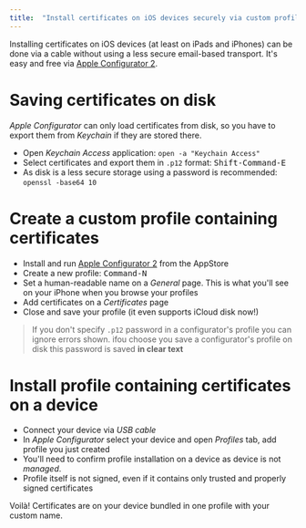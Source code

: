 ```yaml
---
title:  "Install certificates on iOS devices securely via custom profile"
---
```


Installing certificates on iOS devices (at least on iPads and iPhones) can be done via a cable without using a less secure email-based transport. It's easy and free via [Apple Configurator 2](https://itunes.apple.com/us/app/apple-configurator-2/id1037126344).

<!--more-->

# Saving certificates on disk

*Apple Configurator* can only load certificates from disk, so you have to export them from *Keychain* if they are stored there.

  - Open *Keychain Access* application: `open -a "Keychain Access"`
  - Select certificates and export them in `.p12` format: <kbd>Shift-Command-E</kbd>
  - As disk is a less secure storage using a password is recommended: `openssl -base64 10`

# Create a custom profile containing certificates

  - Install and run [Apple Configurator 2](https://itunes.apple.com/us/app/apple-configurator-2/id1037126344) from the AppStore
  - Create a new profile: <kbd>Command-N</kbd>
  - Set a human-readable name on a *General* page. This is what you'll see on your iPhone when you browse your profiles
  - Add certificates on a *Certificates* page
  - Close and save your profile (it even supports iCloud disk now!)

> If you don't specify `.p12` password in a configurator's profile you can ignore errors shown. ifou choose you save a configurator's profile on disk this password is saved **in clear text**

# Install profile containing certificates on a device

  - Connect your device via *USB cable*
  - In *Apple Configurator* select your device and open *Profiles* tab, add profile you just created
  - You'll need to confirm profile installation on a device as device is not *managed*.
  - Profile itself is not signed, even if it contains only trusted and properly signed certificates

Voilà! Certificates are on your device bundled in one profile with your custom name.
